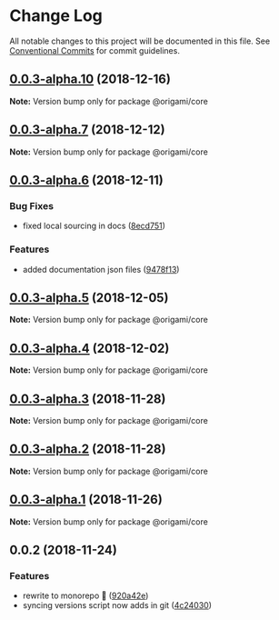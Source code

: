# Change Log

All notable changes to this project will be documented in this file.
See [Conventional Commits](https://conventionalcommits.org) for commit guidelines.

## [0.0.3-alpha.10](https://github.com/origami-cms/core/tree/master/packages/core/compare/v0.0.3-alpha.9...v0.0.3-alpha.10) (2018-12-16)

**Note:** Version bump only for package @origami/core





## [0.0.3-alpha.7](https://github.com/origami-cms/core/tree/master/packages/core/compare/v0.0.3-alpha.6...v0.0.3-alpha.7) (2018-12-12)

**Note:** Version bump only for package @origami/core





## [0.0.3-alpha.6](https://github.com/origami-cms/core/tree/master/packages/core/compare/v0.0.3-alpha.5...v0.0.3-alpha.6) (2018-12-11)


### Bug Fixes

* fixed local sourcing in docs ([8ecd751](https://github.com/origami-cms/core/tree/master/packages/core/commit/8ecd751))


### Features

* added documentation json files ([9478f13](https://github.com/origami-cms/core/tree/master/packages/core/commit/9478f13))





## [0.0.3-alpha.5](https://github.com/origami-cms/core/tree/master/packages/core/compare/v0.0.3-alpha.4...v0.0.3-alpha.5) (2018-12-05)

**Note:** Version bump only for package @origami/core





## [0.0.3-alpha.4](https://github.com/origami-cms/core/tree/master/packages/core/compare/v0.0.3-alpha.3...v0.0.3-alpha.4) (2018-12-02)

**Note:** Version bump only for package @origami/core





## [0.0.3-alpha.3](https://github.com/origami-cms/core/tree/master/packages/core/compare/v0.0.3-alpha.2...v0.0.3-alpha.3) (2018-11-28)

**Note:** Version bump only for package @origami/core





## [0.0.3-alpha.2](https://github.com/origami-cms/core/tree/master/packages/core/compare/v0.0.3-alpha.1...v0.0.3-alpha.2) (2018-11-28)

**Note:** Version bump only for package @origami/core





## [0.0.3-alpha.1](https://github.com/origami-cms/core/tree/master/packages/core/compare/v0.0.3-alpha.0...v0.0.3-alpha.1) (2018-11-26)

**Note:** Version bump only for package @origami/core





## 0.0.2 (2018-11-24)


### Features

* rewrite to monorepo 🎉 ([920a42e](https://github.com/origami-cms/core/tree/master/packages/core/commit/920a42e))
* syncing versions script now adds in git ([4c24030](https://github.com/origami-cms/core/tree/master/packages/core/commit/4c24030))
